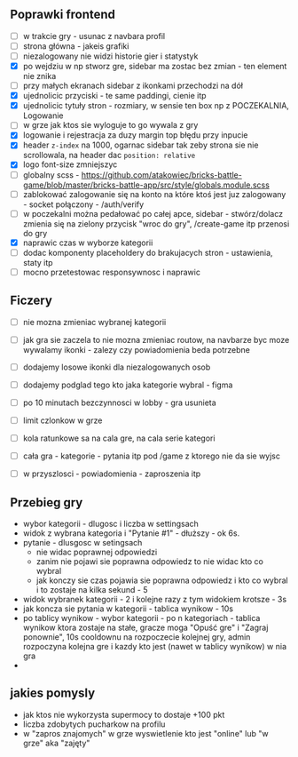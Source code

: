 ## Poprawki frontend
- [ ] w trakcie gry - usunac z navbara profil
- [ ] strona główna - jakeis grafiki
- [ ] niezalogowany nie widzi historie gier i statystyk
- [X] po wejdziu w np stworz gre, sidebar ma zostac bez zmian - ten element nie znika
- [ ] przy małych ekranach sidebar z ikonkami przechodzi na dół
- [x] ujednolicic przyciski - te same paddingi, cienie itp
- [x] ujednolicic tytuły stron - rozmiary, w sensie ten box np z POCZEKALNIA, Logowanie
- [ ] w grze jak ktos sie wyloguje to go wywala z gry
- [x] logowanie i rejestracja za duzy margin top błędu przy inpucie
- [x] header `z-index` na 1000, ogarnac sidebar tak zeby strona sie nie scrollowala, na header dac `position: relative`
- [x] logo font-size zmniejszyc
- [ ] globalny scss - https://github.com/atakowiec/bricks-battle-game/blob/master/bricks-battle-app/src/style/globals.module.scss
- [ ] zablokować zalogowanie się na konto na które ktoś jest juz zalogowany - socket połączony - /auth/verify
- [ ] w poczekalni można pedałować po całej apce, sidebar - stwórz/dolacz zmienia się na zielony przycisk "wroc do gry", /create-game itp przenosi do gry
- [X] naprawic czas w wyborze kategorii
- [ ] dodac komponenty placeholdery do brakujacych stron - ustawienia, staty itp
- [ ] mocno przetestowac responsywnosc i naprawic 

## Ficzery
- [ ] nie mozna zmieniac wybranej kategorii
- [ ] jak gra sie zaczela to nie mozna zmieniac routow, na navbarze byc moze wywalamy ikonki - zalezy czy powiadomienia beda potrzebne
- [ ] dodajemy losowe ikonki dla niezalogowanych osob
- [ ] dodajemy podglad tego kto jaka kategorie wybral - figma
- [ ] po 10 minutach bezczynnosci w lobby - gra usunieta
- [ ] limit czlonkow w grze
- [ ] kola ratunkowe sa na cala gre, na cala serie kategori
- [ ] cała gra - kategorie - pytania itp pod /game z ktorego nie da sie wyjsc
- [ ] w przyszlosci - powiadomienia - zaproszenia itp


## Przebieg gry
- wybor kategorii - dlugosc i liczba w settingsach
- widok z wybrana kategoria i "Pytanie #1" - dłuższy - ok 6s.
- pytanie - dlusgosc w setingsach
  - nie widac poprawnej odpowiedzi 
  - zanim nie pojawi sie poprawna odpowiedz to nie widac kto co wybral 
  - jak konczy sie czas pojawia sie poprawna odpowiedz i kto co wybral i to zostaje na kilka sekund - 5
- widok wybranek kategorii - 2 i kolejne razy z tym widokiem krotsze - 3s
- jak koncza sie pytania w kategorii - tablica wynikow - 10s
- po tablicy wynikow - wybor kategorii - po n kategoriach - tablica wynikow ktora zostaje na stałe, gracze moga "Opuść gre" i "Zagraj ponownie", 10s cooldownu na rozpoczecie kolejnej gry, admin rozpoczyna kolejna gre i kazdy kto jest (nawet w tablicy wynikow) w nia gra
- 


## jakies pomysly
- jak ktos nie wykorzysta supermocy to dostaje +100 pkt
- liczba zdobytych pucharkow na profilu
- w "zapros znajomych" w grze wyswietlenie kto jest "online" lub "w grze" aka "zajęty"
